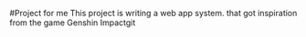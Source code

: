 #Project for me
This project is writing a web app system. that got inspiration from the game Genshin Impactgit